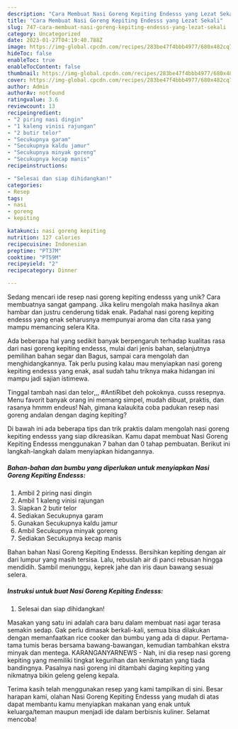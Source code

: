 ```yaml
---
description: "Cara Membuat Nasi Goreng Kepiting Endesss yang Lezat Sekali"
title: "Cara Membuat Nasi Goreng Kepiting Endesss yang Lezat Sekali"
slug: 747-cara-membuat-nasi-goreng-kepiting-endesss-yang-lezat-sekali
category: Uncategorized
date: 2023-01-27T04:19:40.788Z
image: https://img-global.cpcdn.com/recipes/283be47f4bbb4977/680x482cq70/nasi-goreng-kepiting-endesss-foto-resep-utama.jpg
hideToc: false
enableToc: true
enableTocContent: false
thumbnail: https://img-global.cpcdn.com/recipes/283be47f4bbb4977/680x482cq70/nasi-goreng-kepiting-endesss-foto-resep-utama.jpg
cover: https://img-global.cpcdn.com/recipes/283be47f4bbb4977/680x482cq70/nasi-goreng-kepiting-endesss-foto-resep-utama.jpg
author: Admin
authorAv: notfound
ratingvalue: 3.6
reviewcount: 13
recipeingredient:
- "2 piring nasi dingin"
- "1 kaleng vinisi rajungan"
- "2 butir telor"
- "Secukupnya garam"
- "Secukupnya kaldu jamur"
- "Secukupnya minyak goreng"
- "Secukupnya kecap manis"
recipeinstructions:

- "Selesai dan siap dihidangkan!"
categories:
- Resep
tags:
- nasi
- goreng
- kepiting

katakunci: nasi goreng kepiting 
nutrition: 127 calories
recipecuisine: Indonesian
preptime: "PT37M"
cooktime: "PT59M"
recipeyield: "2"
recipecategory: Dinner

---
```





Sedang mencari ide resep nasi goreng kepiting endesss yang unik? Cara membuatnya sangat gampang. Jika keliru mengolah maka hasilnya akan hambar dan justru cenderung tidak enak. Padahal nasi goreng kepiting endesss yang enak seharusnya mempunyai aroma dan cita rasa yang mampu memancing selera Kita.





Ada beberapa hal yang sedikit banyak berpengaruh terhadap kualitas rasa dari nasi goreng kepiting endesss, mulai dari jenis bahan, selanjutnya pemilihan bahan segar dan Bagus, sampai cara mengolah dan menghidangkannya. Tak perlu pusing kalau mau menyiapkan nasi goreng kepiting endesss yang enak,      asal sudah tahu triknya maka hidangan ini mampu jadi sajian istimewa.














Tinggal tambah nasi dan telor,,, #AntiRibet deh pokoknya. cusss resepnya. Menu favorit banyak orang ini memang simpel, mudah dibuat, praktis, dan rasanya hmmm endeus! Nah, gimana kalaukita coba padukan resep nasi goreng andalan dengan daging kepiting?






Di bawah ini ada beberapa tips dan trik praktis dalam mengolah nasi goreng kepiting endesss yang siap dikreasikan. Kamu dapat membuat Nasi Goreng Kepiting Endesss menggunakan 7 bahan dan 0 tahap pembuatan. Berikut ini langkah-langkah dalam menyiapkan hidangannya.

<!--inarticleads1-->

##### Bahan-bahan dan bumbu yang diperlukan untuk menyiapkan Nasi Goreng Kepiting Endesss:

1. Ambil 2 piring nasi dingin
1. Ambil 1 kaleng vinisi rajungan
1. Siapkan 2 butir telor
1. Sediakan Secukupnya garam
1. Gunakan Secukupnya kaldu jamur
1. Ambil Secukupnya minyak goreng
1. Sediakan Secukupnya kecap manis


Bahan bahan Nasi Goreng Kepiting Endesss. Bersihkan kepiting dengan air dari lumpur yang masih tersisa. Lalu, rebuslah air di panci rebusan hingga mendidih. Sambil menunggu, keprek jahe dan iris daun bawang sesuai selera. 

<!--inarticleads2-->

##### Instruksi untuk buat Nasi Goreng Kepiting Endesss:


1. Selesai dan siap dihidangkan!

Masakan yang satu ini adalah cara baru dalam membuat nasi agar terasa semakin sedap. Gak perlu dimasak berkali-kali, semua bisa dilakukan dengan memanfaatkan rice cooker dan bumbu yang ada di dapur. Pertama-tama tumis beras bersama bawang-bawangan, kemudian tambahkan ekstra minyak dan mentega. KARANGANYARNEWS - Nah, ini dia resep nasi goreng kepiting yang memiliki tingkat kegurihan dan kenikmatan yang tiada bandingnya. Pasalnya nasi goreng ini ditambahi daging kepiting yang nikmatnya bikin geleng geleng kepala. 

Terima kasih telah menggunakan resep yang kami tampilkan di sini. Besar harapan kami, olahan Nasi Goreng Kepiting Endesss yang mudah di atas dapat membantu kamu menyiapkan makanan yang enak untuk keluarga/teman maupun menjadi ide dalam berbisnis kuliner. Selamat mencoba!
